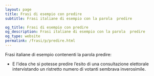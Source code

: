 ```yaml
---
layout: page
title: Frasi di esempio con predire 
subtitle: Frasi italiane di esempio con la parola  predire

og_title: Frasi di esempio con predire 
og_description: Frasi italiane di esempio con la parola  predire
og_type: website
permalink: /frasi/p/predire.html
---
```


Frasi italiane di esempio contenenti la parola predire:


- E l’idea che si potesse predire l’esito di una consultazione elettorale intervistando un ristretto numero di votanti sembrava inverosimile.
